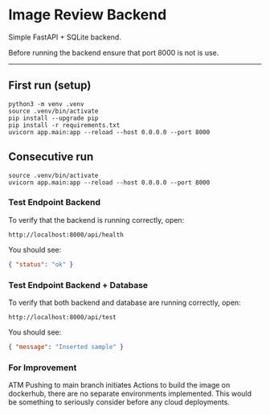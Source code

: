 # Image Review Backend

Simple FastAPI + SQLite backend.

Before running the backend ensure that port 8000 is not is use.

---

## First run (setup)

```
python3 -m venv .venv
source .venv/bin/activate
pip install --upgrade pip
pip install -r requirements.txt
uvicorn app.main:app --reload --host 0.0.0.0 --port 8000
```


## Consecutive run

```
source .venv/bin/activate
uvicorn app.main:app --reload --host 0.0.0.0 --port 8000
```



### Test Endpoint Backend

To verify that the backend is running correctly, open:
```
http://localhost:8000/api/health
```
You should see:
```json
{ "status": "ok" }
```

### Test Endpoint Backend + Database

To verify that both backend and database are running correctly, open:
```
http://localhost:8000/api/test
```
You should see:
```json
{ "message": "Inserted sample" }
```

### For Improvement

ATM Pushing to main branch initiates Actions to build the image on dockerhub, there are no separate environments implemented. This would be something to seriously consider before any cloud deployments.
